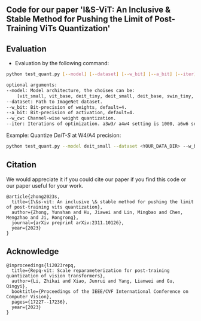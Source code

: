 ## Code for our paper 'I&S-ViT: An Inclusive & Stable Method for Pushing the Limit of Post-Training ViTs Quantization'

## Evaluation
- Evaluation by the following command:

```bash
python test_quant.py [--model] [--dataset] [--w_bit] [--a_bit] [--iter]

optional arguments:
--model: Model architecture, the choises can be: 
    [vit_small, vit_base, deit_tiny, deit_small, deit_base, swin_tiny, swin_small,swin_base]
--dataset: Path to ImageNet dataset.
--w_bit: Bit-precision of weights, default=4.
--a_bit: Bit-precision of activation, default=4.
--w_cw: Channel-wise weight quantization.
--iter: Iterations of optimization. a3w3/ a4w4 setting is 1000, a6w6 setting is 200.
```

Example: Quantize *DeiT-S* at W4/A4 precision:

```bash
python test_quant.py --model deit_small --dataset <YOUR_DATA_DIR> --w_bit 4 --a_bit 4 --w_cw
```


## Citation

We would appreciate it if you could cite our paper if you find this code or our paper useful for your work.

```
@article{zhong2023s,
  title={I\&s-vit: An inclusive \& stable method for pushing the limit of post-training vits quantization},
  author={Zhong, Yunshan and Hu, Jiawei and Lin, Mingbao and Chen, Mengzhao and Ji, Rongrong},
  journal={arXiv preprint arXiv:2311.10126},
  year={2023}
}
```

## ﻿Acknowledge
```
@inproceedings{li2023repq,
  title={Repq-vit: Scale reparameterization for post-training quantization of vision transformers},
  author={Li, Zhikai and Xiao, Junrui and Yang, Lianwei and Gu, Qingyi},
  booktitle={Proceedings of the IEEE/CVF International Conference on Computer Vision},
  pages={17227--17236},
  year={2023}
}
```

